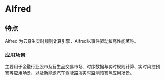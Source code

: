 # Alfred

## 特点
Alfred 为云原生实时规则计算引擎，Alfred以事件驱动和高性能著称。

### 应用场景
主要用于金融行业股市及衍生品交易市场、时序数据与实时规则计算、实时风控预警等应用场景，以及新能源汽车驾驶路况实时监测预警等应用场景。
